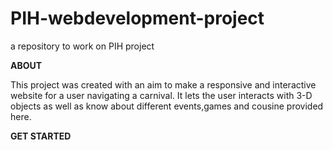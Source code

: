# PIH-webdevelopment-project
a repository to work on PIH project


**ABOUT**

This project was created with an aim to make a responsive and interactive website for a user navigating a carnival. 
It lets the user interacts with 3-D objects as well as know about different events,games and cousine provided here. 

**GET STARTED**

